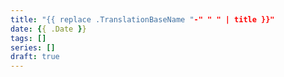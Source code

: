 ```yaml
---
title: "{{ replace .TranslationBaseName "-" " " | title }}"
date: {{ .Date }}
tags: []
series: []
draft: true
---
```


<!--more-->
